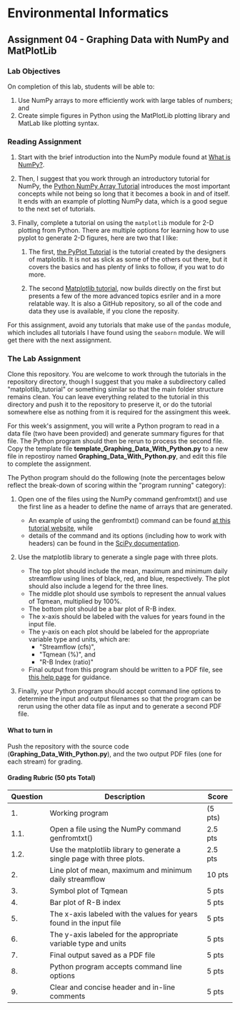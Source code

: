 # Environmental Informatics

## Assignment 04 - Graphing Data with NumPy and MatPlotLib

### Lab Objectives

On completion of this lab, students will be able to:
1. Use NumPy arrays to more efficiently work with large tables of numbers; and
2. Create simple figures in Python using the MatPlotLib plotting library and MatLab like plotting syntax.

### Reading Assignment

1. Start with the brief introduction into the NumPy module found at [What is NumPy?](https://docs.scipy.org/doc/numpy/user/whatisnumpy.html).  

2. Then, I suggest that you work through an introductory tutorial for NumPy, the [Python NumPy Array Tutorial](https://www.datacamp.com/community/tutorials/python-numpy-tutorial) introduces the most important concepts while not being so long that it becomes a book in and of itself.  It ends with an example of plotting NumPy data, which is a good segue to the next set of tutorials.

3. Finally, complete a tutorial on using the `matplotlib` module for 2-D plotting from Python.  There are multiple options for learning how to use pyplot to generate 2-D figures, here are two that I like:  

   1. The first, [the PyPlot Tutorial](http://matplotlib.org/users/pyplot_tutorial.html) is the tutorial created by the designers of matplotlib.  It is not as slick as some of the others out there, but it covers the basics and has plenty of links to follow, if you wat to do more. 

   2. The second [Matplotlib tutorial](http://www.loria.fr/~rougier/teaching/matplotlib/), now builds directly on the first but presents a few of the more advanced topics esriler and in a more relatable way.  It is also a GitHub repository, so all of the code and data they use is available, if you clone the reposity.

For this assignment, avoid any tutorials that make use of the `pandas` module, which includes all tutorials I have found using the `seaborn` module.  We will get there with the next assignment.

### The Lab Assignment

Clone this repository.  You are welcome to work through the tutorials in the repository directory, though I suggest that you make a subdirectory called "matplotlib_tutorial" or something similar so that the main folder structure remains clean.  You can leave everything related to the tutorial in this directory and push it to the repository to preserve it, or do the tutorial somewhere else as nothing from it is required for the assingment this week.

For this week's assignment, you will write a Python program to read in a data file (two have been provided) and generate summary figures for that file.  The Python program should then be rerun to process the second file.  Copy the template file **template_Graphing_Data_With_Python.py** to a new file in repostiroy named **Graphing_Data_With_Python.py**, and edit this file to complete the assignment.

The Python program should do the following (note the percentages below reflect the break-down of scoring within the "program running" category):

1. Open one of the files using the NumPy command genfromtxt() and use the first line as a header to define the name of arrays that are generated.  
   - An example of using the genfromtxt() command can be found [at this tutorial website](http://python-astro.blogspot.com/2012/02/read-ascii-file-cont.html), while 
   - details of the command and its options (including how to work with headers) can be found in the [SciPy documentation](http://docs.scipy.org/doc/numpy/reference/generated/numpy.genfromtxt.html).

2. Use the matplotlib library to generate a single page with three plots.

   - The top plot should include the mean, maximum and minimum daily streamflow using lines of black, red, and blue, respectively.  The plot should also include a legend for the three lines.
   - The middle plot should use symbols to represent the annual values of Tqmean, multiplied by 100%.
   - The bottom plot should be a bar plot of R-B index.
   - The x-axis should be labeled with the values for years found in the input file.
   - The y-axis on each plot should be labeled for the appropriate variable type and units, which are:
     - "Streamflow (cfs)", 
     - "Tqmean (%)", and 
     - "R-B Index (ratio)"
   - Final output from this program should be written to a PDF file, see [this help page](http://stackoverflow.com/questions/9622163/matplotlib-save-plot-to-image-file-instead-of-displaying-it-so-can-be-used-in-b) for guidance.

3. Finally, your Python program should accept command line options to determine the input and output filenames so that the program can be rerun using the other data file as input and to generate a second PDF file.  

#### What to turn in

Push the repository with the source code (**Graphing_Data_With_Python.py**), and the two output PDF files (one for each stream) for grading.

#### Grading Rubric (50 pts Total)

| Question | Description | Score |
| -------- | ----------- | ----- |
| 1. | Working program | (5 pts) | 
| 1.1. | Open a file using the NumPy command genfromtxt() | 2.5 pts |
| 1.2. | Use the matplotlib library to generate a single page with three plots. | 2.5 pts |
| 2. | Line plot of mean, maximum and minimum daily streamflow | 10 pts | 
| 3. | Symbol plot of Tqmean | 5 pts |
| 4. | Bar plot of R-B index | 5 pts |
| 5. | The x-axis labeled with the values for years found in the input file | 5 pts |
| 6. | The y-axis labeled for the appropriate variable type and units | 5 pts |
| 7. | Final output saved as a PDF file | 5 pts |
| 8. | Python program accepts command line options | 5 pts |
| 9. | Clear and concise header and in-line comments | 5 pts |
